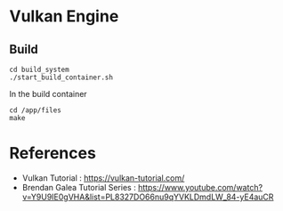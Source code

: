 # Vulkan Engine

## Build

```
cd build_system
./start_build_container.sh
```
In the build container
```
cd /app/files
make
```

# References

* Vulkan Tutorial : https://vulkan-tutorial.com/
* Brendan Galea Tutorial Series : https://www.youtube.com/watch?v=Y9U9IE0gVHA&list=PL8327DO66nu9qYVKLDmdLW_84-yE4auCR
